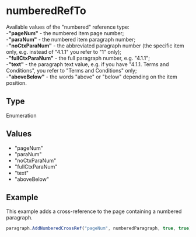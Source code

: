 # numberedRefTo

Available values of the "numbered" reference type:\
-**"pageNum"** - the numbered item page number;\
-**"paraNum"** - the numbered item paragraph number;\
-**"noCtxParaNum"** - the abbreviated paragraph number (the specific item only, e.g. instead of "4.1.1" you refer to "1" only);\
-**"fullCtxParaNum"** - the full paragraph number, e.g. "4.1.1";\
-**"text"** - the paragraph text value, e.g. if you have "4.1.1. Terms and Conditions", you refer to "Terms and Conditions" only;\
-**"aboveBelow"** - the words "above" or "below" depending on the item position.

## Type

Enumeration

## Values

- "pageNum"
- "paraNum"
- "noCtxParaNum"
- "fullCtxParaNum"
- "text"
- "aboveBelow"


## Example

This example adds a cross-reference to the page containing a numbered paragraph.

```javascript editor-
paragraph.AddNumberedCrossRef("pageNum", numberedParagraph, true, true);
```

